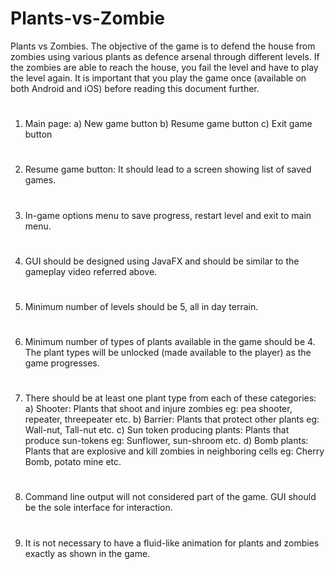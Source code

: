 # Plants-vs-Zombie
Plants vs Zombies. The objective of the game is to
defend the house from zombies using various plants as defence arsenal through different levels.
If the zombies are able to reach the house, you fail the level and have to play the level again. It is
important that you play the game once (available on both Android and iOS) before reading this
document further.

#
  1) Main page:
  a) New game button
  b) Resume game button
  c) Exit game button
#
  2) Resume game button: It should lead to a screen showing list of saved games.
#
  3) In-game options menu to save progress, restart level and exit to main menu.
#
  4) GUI should be designed using JavaFX and should be similar to the gameplay video
    referred above.

#
  5) Minimum number of levels should be 5, all in day terrain.
#
  6) Minimum number of types of plants available in the game should be 4. The plant types
    will be unlocked (made available to the player) as the game progresses.
#
  7) There should be at least one plant type from each of these categories:
    a) Shooter: Plants that shoot and injure zombies eg: pea shooter, repeater,
      threepeater etc.
    b) Barrier: Plants that protect other plants eg: Wall-nut, Tall-nut etc.
    c) Sun token producing plants: Plants that produce sun-tokens eg: Sunflower,
      sun-shroom etc.
    d) Bomb plants: Plants that are explosive and kill zombies in neighboring cells eg:
      Cherry Bomb, potato mine etc.

#
  8) Command line output will not considered part of the game. GUI should be the sole
      interface for interaction.
#
  9) It is not necessary to have a fluid-like animation for plants and zombies exactly as shown
      in the game.
